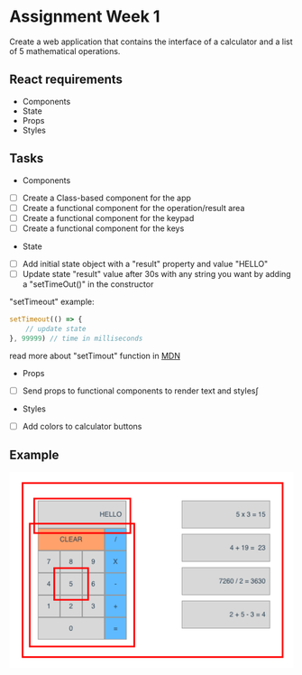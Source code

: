 # Assignment Week 1

Create a web application that contains the interface of a calculator and a list of 5 mathematical operations.

## React requirements

* Components
* State
* Props
* Styles

## Tasks

* Components
- [ ] Create a Class-based component for the app
- [ ] Create a functional component for the operation/result area
- [ ] Create a functional component for the keypad
- [ ] Create a functional component for the keys

* State
- [ ] Add initial state object with a "result" property and value "HELLO"
- [ ] Update state "result" value after 30s with any string you want by adding a "setTimeOut()" in the constructor

"setTimeout" example: 
```javascript
setTimeout(() => {
    // update state
}, 99999) // time in milliseconds
```
read more about "setTimout" function in [MDN](https://developer.mozilla.org/en-US/docs/Web/API/WindowOrWorkerGlobalScope/setTimeout)

* Props
- [ ] Send props to functional components to render text and styles∫

* Styles
- [ ] Add colors to calculator buttons

## Example

![alt text](./assets/app.png "App")